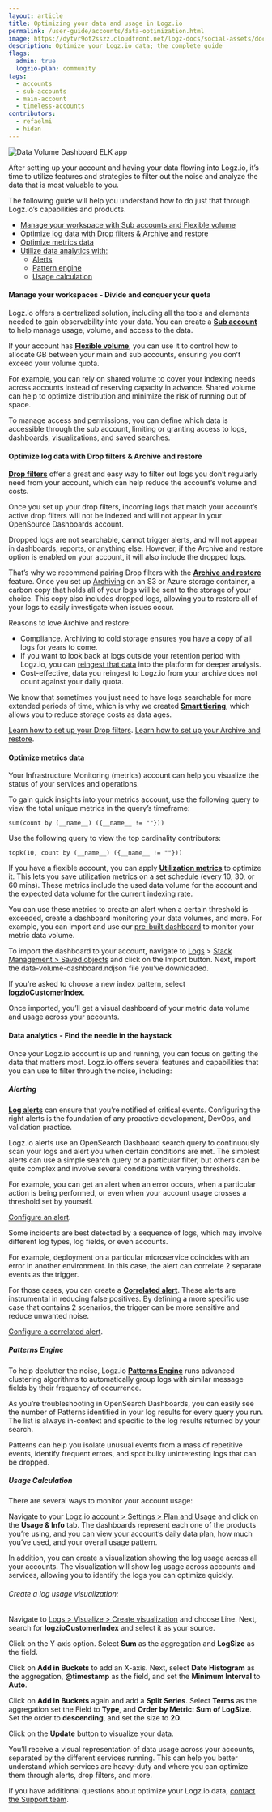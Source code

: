 ```yaml
---
layout: article
title: Optimizing your data and usage in Logz.io
permalink: /user-guide/accounts/data-optimization.html
image: https://dytvr9ot2sszz.cloudfront.net/logz-docs/social-assets/docs-social.jpg
description: Optimize your Logz.io data; the complete guide
flags:
  admin: true
  logzio-plan: community
tags:
  - accounts
  - sub-accounts
  - main-account
  - timeless-accounts
contributors:
  - refaelmi
  - hidan
---
```


![Data Volume Dashboard ELK app](https://dytvr9ot2sszz.cloudfront.net/logz-docs/accounts/utilization--elk-apps-data-volume-dashboard.png)

After setting up your account and having your data flowing into Logz.io, it’s time to utilize features and strategies to filter out the noise and analyze the data that is most valuable to you.

The following guide will help you understand how to do just that through Logz.io’s capabilities and products. 

* [Manage your workspace with Sub accounts and Flexible volume](/user-guide/accounts/data-optimization.html#manage-your-workspaces---divide-and-conquer-your-quota)
* [Optimize log data with Drop filters & Archive and restore](/user-guide/accounts/data-optimization.html#optimize-log-data-with-drop-filters--archive-and-restore)
* [Optimize metrics data](/user-guide/accounts/data-optimization.html#optimize-metrics-data)
* [Utilize data analytics with:](/user-guide/accounts/data-optimization.html#data-analytics---find-the-needle-in-the-haystack)
  * [Alerts](/user-guide/accounts/data-optimization.html#alerting)
  * [Pattern engine](/user-guide/accounts/data-optimization.html#patterns-engine)
  * [Usage calculation](/user-guide/accounts/data-optimization.html#usage-calculation)

#### Manage your workspaces - Divide and conquer your quota

Logz.io offers a centralized solution, including all the tools and elements needed to gain observability into your data. You can create a **[Sub account](/user-guide/accounts/manage-the-main-account-and-sub-accounts.html#main-vs-sub-account)** to help manage usage, volume, and access to the data.

If your account has **[Flexible volume](/user-guide/accounts/flexible-volume.html)**, you can use it to control how to allocate GB between your main and sub accounts, ensuring you don’t exceed your volume quota.

For example, you can rely on shared volume to cover your indexing needs across accounts instead of reserving capacity in advance. Shared volume can help to optimize distribution and minimize the risk of running out of space.

To manage access and permissions, you can define which data is accessible through the sub account, limiting or granting access to logs, dashboards, visualizations, and saved searches.

#### Optimize log data with Drop filters & Archive and restore

**[Drop filters](https://docs.logz.io/user-guide/accounts/drop-filters/)** offer a great and easy way to filter out logs you don’t regularly need from your account, which can help reduce the account’s volume and costs.

Once you set up your drop filters, incoming logs that match your account’s active drop filters will not be indexed and will not appear in your OpenSource Dashboards account. 

Dropped logs are not searchable, cannot trigger alerts, and will not appear in dashboards, reports, or anything else. However, if the Archive and restore option is enabled on your account, it will also include the dropped logs.

That’s why we recommend pairing Drop filters with the **[Archive and restore](/user-guide/archive-and-restore/)** feature. Once you set up [Archiving](/user-guide/archive-and-restore/configure-archiving.html) on an S3 or Azure storage container, a carbon copy that holds all of your logs will be sent to the storage of your choice. This copy also includes dropped logs, allowing you to restore all of your logs to easily investigate when issues occur.

Reasons to love Archive and restore:

* Compliance. Archiving to cold storage ensures you have a copy of all logs for years to come.
* If you want to look back at logs outside your retention period with Logz.io, you can [reingest that data](/user-guide/archive-and-restore/restore-archived-logs.html) into the platform for deeper analysis. 
* Cost-effective, data you reingest to Logz.io from your archive does not count against your daily quota. 

We know that sometimes you just need to have logs searchable for more extended periods of time, which is why we created **[Smart tiering](/user-guide/accounts/smart-tier/)**, which allows you to reduce storage costs as data ages. 

[Learn how to set up your Drop filters](/user-guide/accounts/drop-filters/).
[Learn how to set up your Archive and restore](/user-guide/archive-and-restore/).

#### Optimize metrics data 

Your Infrastructure Monitoring (metrics) account can help you visualize the status of your services and operations.

To gain quick insights into your metrics account, use the following query to view the total unique metrics in the query’s timeframe:

`sum(count by (__name__) ({__name__ != ""}))`

Use the following query to view the top cardinality contributors:

`topk(10, count by (__name__) ({__name__ != ""}))`

If you have a flexible account, you can apply **[Utilization metrics](/user-guide/accounts/manage-account-usage.html#what-are-account-utilization-metrics)** to optimize it. This lets you save utilization metrics on a set schedule (every 10, 30, or 60 mins). These metrics include the used data volume for the account and the expected data volume for the current indexing rate.

You can use these metrics to create an alert when a certain threshold is exceeded, create a dashboard monitoring your data volumes, and more. For example, you can import and use our [pre-built dashboard](https://dytvr9ot2sszz.cloudfront.net/logz-docs/accounts/data-volume-dashboard.ndjson) to monitor your metric data volume.

To import the dashboard to your account, navigate to [Logs](https://app.logz.io/#/dashboard/kibana/discover/) > [Stack Management > Saved objects](https://app.logz.io/#/dashboard/kibana/visualize/) and click on the Import button. Next, import the data-volume-dashboard.ndjson file you've downloaded.

If you're asked to choose a new index pattern, select **logzioCustomerIndex**.

Once imported, you’ll get a visual dashboard of your metric data volume and usage across your accounts.

#### Data analytics - Find the needle in the haystack

Once your Logz.io account is up and running, you can focus on getting the data that matters most. Logz.io offers several features and capabilities that you can use to filter through the noise, including:

##### Alerting

**[Log alerts](/user-guide/alerts/)** can ensure that you’re notified of critical events. Configuring the right alerts is the foundation of any proactive development, DevOps, and validation practice.

Logz.io alerts use an OpenSearch Dashboard search query to continuously scan your logs and alert you when certain conditions are met. The simplest alerts can use a simple search query or a particular filter, but others can be quite complex and involve several conditions with varying thresholds.

For example, you can get an alert when an error occurs, when a particular action is being performed, or even when your account usage crosses a threshold set by yourself.

[Configure an alert](https://docs.logz.io/user-guide/alerts/configure-an-alert.html).


Some incidents are best detected by a sequence of logs, which may involve different log types, log fields, or even accounts.

For example, deployment on a particular microservice coincides with an error in another environment. In this case, the alert can correlate 2 separate events as the trigger.

For those cases, you can create a [**Correlated alert**](https://docs.logz.io/user-guide/alerts/correlated-alert/). These alerts are instrumental in reducing false positives. By defining a more specific use case that contains 2 scenarios, the trigger can be more sensitive and reduce unwanted noise.

[Configure a correlated alert](https://docs.logz.io/user-guide/alerts/correlated-alert/#configuring-a-correlated-alert).

##### Patterns Engine

To help declutter the noise, Logz.io [**Patterns Engine**](https://docs.logz.io/user-guide/kibana/log-patterns.html) runs advanced clustering algorithms to automatically group logs with similar message fields by their frequency of occurrence.

As you’re troubleshooting in OpenSearch Dashboards, you can easily see the number of Patterns identified in your log results for every query you run. The list is always in-context and specific to the log results returned by your search.

Patterns can help you isolate unusual events from a mass of repetitive events, identify frequent errors, and spot bulky uninteresting logs that can be dropped.

##### Usage Calculation

There are several ways to monitor your account usage:

Navigate to your Logz.io [account > Settings > Plan and Usage](https://app.logz.io/#/dashboard/settings/plan-and-billing/usage) and click on the **Usage & Info** tab. The dashboards represent each one of the products you’re using, and you can view your account’s daily data plan, how much you’ve used, and your overall usage pattern.

In addition, you can create a visualization showing the log usage across all your accounts. The visualization will show log usage across accounts and services, allowing you to identify the logs you can optimize quickly. 

###### Create a log usage visualization:

Navigate to [Logs > Visualize > Create visualization](https://app.logz.io/#/dashboard/kibana/visualize/) and choose Line. Next, search for **logzioCustomerIndex** and select it as your source.

Click on the Y-axis option. Select **Sum** as the aggregation and **LogSize** as the field. 

Click on **Add in Buckets** to add an X-axis. Next, select **Date Histogram** as the aggregation, **@timestamp** as the field, and set the **Minimum Interval** to **Auto**. 

Click on **Add in Buckets** again and add a **Split Series**. Select **Terms** as the aggregation set the Field to **Type**, and **Order by Metric: Sum of LogSize**. Set the order to **descending**, and set the size to **20**.

Click on the **Update** button to visualize your data.

You’ll receive a visual representation of data usage across your accounts, separated by the different services running. This can help you better understand which services are heavy-duty and where you can optimize them through alerts, drop filters, and more.

If you have additional questions about optimize your Logz.io data, [contact the Support team](mailto:help@logz.io).

